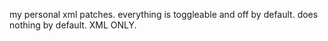 my personal xml patches. everything is toggleable and off by default. does nothing by default. XML ONLY.
